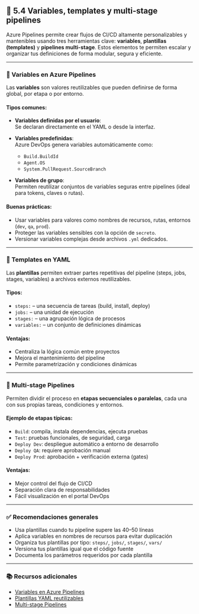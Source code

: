 ## 🧩 5.4 Variables, templates y multi-stage pipelines

Azure Pipelines permite crear flujos de CI/CD altamente personalizables y mantenibles usando tres herramientas clave: **variables**, **plantillas (templates)** y **pipelines multi-stage**. Estos elementos te permiten escalar y organizar tus definiciones de forma modular, segura y eficiente.

---

### 🔑 Variables en Azure Pipelines

Las **variables** son valores reutilizables que pueden definirse de forma global, por etapa o por entorno.

#### Tipos comunes:

- **Variables definidas por el usuario**:  
  Se declaran directamente en el YAML o desde la interfaz.

- **Variables predefinidas**:  
  Azure DevOps genera variables automáticamente como:
  - `Build.BuildId`
  - `Agent.OS`
  - `System.PullRequest.SourceBranch`

- **Variables de grupo**:  
  Permiten reutilizar conjuntos de variables seguras entre pipelines (ideal para tokens, claves o rutas).

#### Buenas prácticas:

- Usar variables para valores como nombres de recursos, rutas, entornos (`dev`, `qa`, `prod`).
- Proteger las variables sensibles con la opción de `secreto`.
- Versionar variables complejas desde archivos `.yml` dedicados.

---

### 🧱 Templates en YAML

Las **plantillas** permiten extraer partes repetitivas del pipeline (steps, jobs, stages, variables) a archivos externos reutilizables.

#### Tipos:

- `steps:` – una secuencia de tareas (build, install, deploy)
- `jobs:` – una unidad de ejecución
- `stages:` – una agrupación lógica de procesos
- `variables:` – un conjunto de definiciones dinámicas

#### Ventajas:

- Centraliza la lógica común entre proyectos
- Mejora el mantenimiento del pipeline
- Permite parametrización y condiciones dinámicas

---

### 🚦 Multi-stage Pipelines

Permiten dividir el proceso en **etapas secuenciales o paralelas**, cada una con sus propias tareas, condiciones y entornos.

#### Ejemplo de etapas típicas:

- `Build`: compila, instala dependencias, ejecuta pruebas
- `Test`: pruebas funcionales, de seguridad, carga
- `Deploy Dev`: despliegue automático a entorno de desarrollo
- `Deploy QA`: requiere aprobación manual
- `Deploy Prod`: aprobación + verificación externa (gates)

#### Ventajas:

- Mejor control del flujo de CI/CD
- Separación clara de responsabilidades
- Fácil visualización en el portal DevOps

---

### ✅ Recomendaciones generales

- Usa plantillas cuando tu pipeline supere las 40–50 líneas
- Aplica variables en nombres de recursos para evitar duplicación
- Organiza tus plantillas por tipo: `steps/`, `jobs/`, `stages/`, `vars/`
- Versiona tus plantillas igual que el código fuente
- Documenta los parámetros requeridos por cada plantilla

---

### 📚 Recursos adicionales

- [Variables en Azure Pipelines](https://learn.microsoft.com/en-us/azure/devops/pipelines/process/variables)  
- [Plantillas YAML reutilizables](https://learn.microsoft.com/en-us/azure/devops/pipelines/process/templates)  
- [Multi-stage Pipelines](https://learn.microsoft.com/en-us/azure/devops/pipelines/process/stages)

